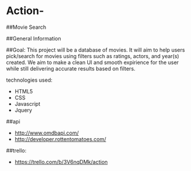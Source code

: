 # Action-
##Movie Search

##General Information

##Goal:
This project will be a database of movies. It will aim to help users pick/search for movies using filters such as ratings, actors, and year(s) created. 
We aim to make a clean UI and smooth expirience for the user while still delivering accurate results based on filters.

technologies used: 
* HTML5
* CSS 
* Javascript
* Jquery


##api 
* http://www.omdbapi.com/
* http://developer.rottentomatoes.com/

##trello: 
* https://trello.com/b/3V6nqDMk/action
